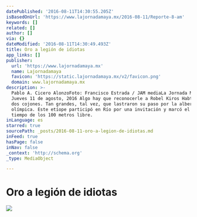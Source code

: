 ```yaml
---
datePublished: '2016-08-11T14:30:55.205Z'
isBasedOnUrl: 'https://www.lajornadamaya.mx/2016-08-11/Reporte-8-am'
keywords: []
related: []
author: []
via: {}
dateModified: '2016-08-11T14:30:49.493Z'
title: Oro a legión de idiotas
app_links: []
publisher:
  url: 'https://www.lajornadamaya.mx'
  name: Lajornadamaya
  favicon: 'https://static.lajornadamaya.mx/v2/favicon.png'
  domain: www.lajornadamaya.mx
description: >-
  Pablo A. Cicero AlonzoFoto: Francisco Estrada / JAM mediaLa Jornada Maya
  Jueves 11 de agosto, 2016 Algo hay que reconocerle a Robel Kiros Habte: sus
  dos cojones. Tan grandes, tal vez, que lastraron su paso por la alberca
  olímpica. Este etíope participó en Río por una invitación y marcó el peor
  tiempo de los 100 metros libre.
inLanguage: es
starred: true
sourcePath: _posts/2016-08-11-oro-a-legion-de-idiotas.md
inFeed: true
hasPage: false
inNav: false
_context: 'http://schema.org'
_type: MediaObject

---
```

# Oro a legión de idiotas
![](https://the-grid-user-content.s3-us-west-2.amazonaws.com/0c37016d-829b-4c6f-ad31-942b807a72ec.png)